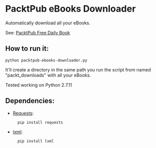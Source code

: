# PacktPub eBooks Downloader

Automatically download all your eBooks. 

See: [PacktPub Free Daily Book](https://www.packtpub.com/packt/offers/free-learning)


## How to run it:
	python packtpub-ebooks-downloader.py
	
It'll create a directory in the same path you run the script from named "packt_downloads" with all your eBooks.

Tested working on Python 2.7.11

## Dependencies:


* [Requests](http://docs.python-requests.org/en/latest/):

		pip install requests
	
* [lxml](http://lxml.de/):

		pip install lxml
	
